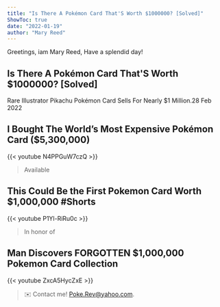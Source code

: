 ```yaml
---
title: "Is There A Pokémon Card That'S Worth $1000000? [Solved]"
ShowToc: true 
date: "2022-01-19"
author: "Mary Reed" 
---
```


Greetings, iam Mary Reed, Have a splendid day!
## Is There A Pokémon Card That'S Worth $1000000? [Solved]
 Rare Illustrator Pikachu Pokémon Card Sells For Nearly $1 Million.28 Feb 2022

## I Bought The World’s Most Expensive Pokémon Card ($5,300,000)
{{< youtube N4PPGuW7czQ >}}
>Available

## This Could Be the First Pokemon Card Worth $1,000,000 #Shorts
{{< youtube P1Yl-RiRu0c >}}
>In honor of 

## Man Discovers FORGOTTEN $1,000,000 Pokemon Card Collection
{{< youtube ZxcA5HycZxE >}}
>✉️ Contact me! Poke.Rev@yahoo.com.


